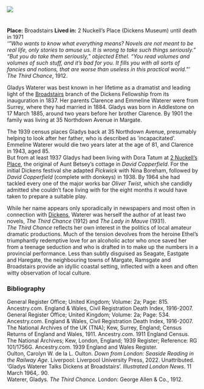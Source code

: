 <html><head></head><body><a href="https://dev.visual-essays.app"><img src="https://dev-visual-essays.netlify.app/images/ve-button.png"/></a>
<param author="Carolyn Oulton" banner="https://upload.wikimedia.org/wikipedia/commons/a/a6/Dickens-museum.jpg" layout="vtl" title="Gladys Waterer (1885 - 1971)" ve-config=""/>

<param aliases="Broadstairs" eid="Q922739" ve-entity=""/>
<param aliases="35 Northdown Way" eid="Q107337170" ve-entity=""/>
<param aliases="Margate" eid="Q618045" ve-entity=""/>
<param aliases="Ramsgate" eid="Q736439" ve-entity=""/>
<param aliases="Broadstairs" eid="Q922739" ve-entity=""/>

#

**Place:** Broadstairs
**Lived in:** 2 Nuckell’s Place (Dickens Museum) until death in 1971  
_‘”Who wants to know what everything means? Novels are not meant to be real life, only stories to amuse us. It is wrong to take such things seriously.” 
“But you do take them seriously,” objected Ethel. “You read volumes and volumes of such stuff, and it’s bad for you. It fills you with all sorts of fancies and notions, that are worse than useless in this practical world.”’_  _The Third Chance_, 1912. 
<param manifest="https://iiif.juncture-digital.org/gh:kent-map/images/20c/GettyImages-1053502770 Gladys Waterer1.jpg/manifest.json" ve-image-v2/>

Gladys Waterer was best known in her lifetime as a dramatist and leading light of the [Broadstairs](/dickens/broadstairs) branch of the Dickens Fellowship from its inauguration in 1837. Her parents Clarence and Emmeline Waterer were from Surrey, where they had married in 1884. Gladys was born in Addlestone on 17 March 1885, around two years before her brother Clarence. By 1901 the family was living at 35 Northdown Avenue in Margate. 
<param aliases="922739" eid="Q" ve-entity=""/>
<param aliases="618045" eid="Q" ve-entity=""/>
<param manifest="https://iiif.juncture-digital.org/wc:Broadstairs_bandstand_performance_-_geograph.org.uk_-_2053865.jpg/manifest.json" ve-image-v2/>
<param manifest="https://iiif.juncture-digital.org/wc:Margate_parade_1904.jpg/manifest.json" ve-image-v2/>

The 1939 census places Gladys back at 35 Northdown Avenue, presumably helping to look after her father, who is described as 'incapacitated'. Emmeline Waterer would die two years later at the age of 81, and Clarence in 1943, aged 85.   
But from at least 1937 Gladys had been living with Dora Tatum at [2 Nuckell’s Place](/dickens/david-copperfield-nuckells-place), the original of Aunt Betsey’s cottage in _David Copperfield_. For the initial Dickens festival she adapted _Pickwick_ with Nina Boreham, followed by _David Copperfield_ (complete with donkeys) in 1938. By 1964 she had tackled every one of the major works bar _Oliver Twist_, which she candidly admitted she couldn’t face living with for the eight months it would have taken to prepare a suitable play. 
<param manifest="https://iiif.juncture-digital.org/wc:David_Copperfield_%281850%29_%2814593575778%29.jpg/manifest.json" ve-image-v2/>
<param center="Q107337170" primary="" ve-map="" zoom="10"/>

While her name appears only sporadically in newspapers and most often in connection with [Dickens](/dickens/dickens-biography), Waterer was herself the author of at least two novels, _The Third Chance_ (1912) and _The Lady in Mauve_ (1931).    
_The Third Chance_ reflects her own interest in the politics of local amateur dramatic productions. Much of the tension devolves from the heroine Ethel’s triumphantly redemptive love for an alcoholic actor who once saved her from a teenage seduction and who is drafted in to make up the numbers in a provincial performance. Less than subtly disguised as Seagate, Eastgate and Haregate, the neighbouring towns of Margate, Ramsgate and Broadstairs provide an idyllic coastal setting, inflected with a keen and often witty observation of local culture. 
<param manifest="https://iiif.juncture-digital.org/wc:Ramsgate_Marina_-_geograph.org.uk_-_1907412.jpg/manifest.json" ve-image-v2/>
<param center="Q618045" ve-map="" zoom="10"/>
<param center="Q736439" ve-map="" zoom="10"/>
<param center="Q922739" ve-map="" zoom="10"/>

### Bibliography

General Register Office; United Kingdom; Volume: 2a; Page: 815. Ancestry.com. England &amp; Wales, Civil Registration Death Index, 1916-2007.   
General Register Office; United Kingdom; Volume: 2a; Page: 534. Ancestry.com. England &amp; Wales, Civil Registration Death Index, 1916-2007.   
The National Archives of the UK (TNA); Kew, Surrey, England; Census Returns of England and Wales, 1911. Ancestry.com. 1911 England Census.   
The National Archives; Kew, London, England; 1939 Register; Reference: RG 101/1756G. Ancestry.com. 1939 England and Wales Register.   
Oulton, Carolyn W. de la L. Oulton. _Down from London: Seaside Reading in the Railway Age_. Liverpool: Liverpool University Press, 2022.
Unattributed. ‘Gladys Waterer Talks Dickens at Broadstairs’. _Illustrated London News_. 11  March 1964,. 90.    
Waterer, Gladys. _The Third Chance._ London: George Allen &amp; Co., 1912.    
</body></html>
